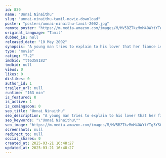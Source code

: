 ```yaml
---
id: 839
name: "Unnai Ninaithu"
slug: "unnai-ninaithu-tamil-movie-download"
poster: "posters/unnai-ninaithu-tamil-2002.jpg"
remote_poster: "https://m.media-amazon.com/images/M/MV5BZTkzMmM4OWYtYTg3YS00MGRkLTg0Y2EtNmNiZjY1YTljYWUwXkEyXkFqcGc@._V1_SX300.jpg"
original_language: "Tamil"
dubbed_in: null
released_date: "10 May 2002"
synopsis: "A young man tries to explain to his lover that her fiance is a crook. She refuses to believe him. Later, she realises her mistake and comes back to him. But the man now loves another woman."
type: "movie"
rating: "7.2"
imdbid: "tt6358182"
tmdbid: null
views: 0
likes: 0
dislikes: 0
author_id: 1
trailer_url: null
runtime: "163 min"
is_featured: 0
is_active: 1
is_comingsoon: 0
seo_title: "Unnai Ninaithu"
seo_description: "A young man tries to explain to his lover that her fiance is a crook. She refuses to believe him. Later, she realises her mistake and comes back to him. But the man now loves another woman."
seo_keywords: "\"Unnai Ninaithu\""
seo_image: "https://m.media-amazon.com/images/M/MV5BZTkzMmM4OWYtYTg3YS00MGRkLTg0Y2EtNmNiZjY1YTljYWUwXkEyXkFqcGc@._V1_SX300.jpg"
screenshots: null
redirect_to: null
social_shares: 0
created_at: 2025-03-21 16:48:27
updated_at: 2025-03-21 16:48:27
---
```


